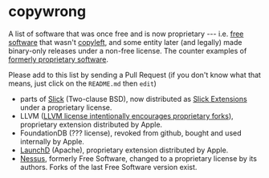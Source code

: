 # copywrong

A list of software that was once free and is now proprietary --- i.e. [free software](http://www.gnu.org/philosophy/free-sw.en.html) that wasn't [copyleft](https://www.gnu.org/copyleft/), and some entity later (and legally) made binary-only releases under a non-free license. The counter examples of [formerly proprietary software](https://en.wikipedia.org/wiki/List_of_formerly_proprietary_software).

Please add to this list by sending a Pull Request (if you don't know what that means, just click on the `README.md` then `edit`)

* parts of [Slick](https://github.com/slick/slick) (Two-clause BSD), now distributed as [Slick Extensions](http://slick.typesafe.com/doc/3.0.0/extensions.html) under a proprietary license.
* LLVM ([LLVM license intentionally encourages proprietary forks](http://llvm.org/docs/DeveloperPolicy.html#copyright-license-patents)), proprietary extension distributed by Apple.
* FoundationDB (??? license), revoked from github, bought and used internally by Apple.
* [LaunchD](https://opensource.apple.com/source/launchd/) (Apache), proprietary extension distributed by Apple.
* [Nessus](https://en.wikipedia.org/wiki/Nessus_%28software%29), formerly Free Software, changed to a proprietary license by its authors.  Forks of the last Free Software version exist.

